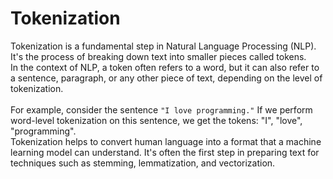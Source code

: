 # Tokenization
Tokenization is a fundamental step in Natural Language Processing (NLP). It's the process of breaking down text into smaller pieces called tokens. 
<br>
In the context of NLP, a token often refers to a word, but it can also refer to a sentence, paragraph, or any other piece of text, depending on the level of tokenization.
<br><br>
For example, consider the sentence ```"I love programming."``` If we perform word-level tokenization on this sentence, we get the tokens: "I", "love", "programming".
<br>
Tokenization helps to convert human language into a format that a machine learning model can understand. It's often the first step in preparing text for techniques such as stemming, lemmatization, and vectorization.
